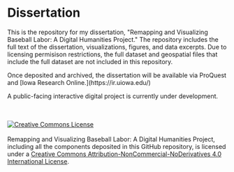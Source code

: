 # Dissertation

<p>This is the repository for my dissertation, "Remapping and Visualizing Baseball Labor: A Digital Humanities Project." The repository includes the full text of the dissertation, visualizations, figures, and data excerpts. Due to licensing permisison restrictions, the full dataset and geospatial files that include the full dataset are not included in this repository.</p>
<p>Once deposited and archived, the dissertation will be available via ProQuest and [Iowa Research Online.](https://ir.uiowa.edu/)</p> 
<p>A public-facing interactive digital project is currently under development.</p>
<br></br>
<a rel="license" href="http://creativecommons.org/licenses/by-nc-nd/4.0/"><img alt="Creative Commons License" src="https://i.creativecommons.org/l/by-nc-nd/4.0/88x31.png"/></a><br></br><span xmlns:dct="http://purl.org/dc/terms/" property="dct:title">Remapping and Visualizing Baseball Labor: A Digital Humanities Project, including all the components deposited in this GitHub repository, is licensed under a <a rel="license" href="http://creativecommons.org/licenses/by-nc-nd/4.0/">Creative Commons Attribution-NonCommercial-NoDerivatives 4.0 International License</a>.

